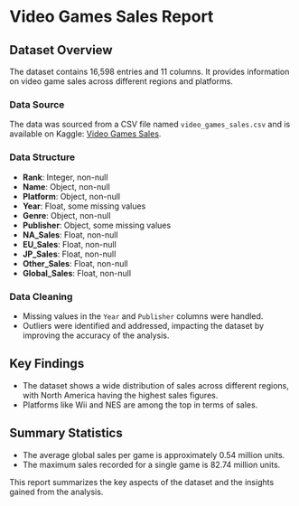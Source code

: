 # Video Games Sales Report

## Dataset Overview
The dataset contains 16,598 entries and 11 columns. It provides information on video game sales across different regions and platforms.

### Data Source
The data was sourced from a CSV file named `video_games_sales.csv` and is available on Kaggle: [Video Games Sales](https://www.kaggle.com/datasets/zahidmughal2343/video-games-sale).

### Data Structure
- **Rank**: Integer, non-null
- **Name**: Object, non-null
- **Platform**: Object, non-null
- **Year**: Float, some missing values
- **Genre**: Object, non-null
- **Publisher**: Object, some missing values
- **NA_Sales**: Float, non-null
- **EU_Sales**: Float, non-null
- **JP_Sales**: Float, non-null
- **Other_Sales**: Float, non-null
- **Global_Sales**: Float, non-null

### Data Cleaning
- Missing values in the `Year` and `Publisher` columns were handled.
- Outliers were identified and addressed, impacting the dataset by improving the accuracy of the analysis.

## Key Findings
- The dataset shows a wide distribution of sales across different regions, with North America having the highest sales figures.
- Platforms like Wii and NES are among the top in terms of sales.

## Summary Statistics
- The average global sales per game is approximately 0.54 million units.
- The maximum sales recorded for a single game is 82.74 million units.

This report summarizes the key aspects of the dataset and the insights gained from the analysis.